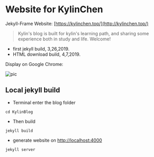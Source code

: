 # Website for KylinChen

 Jekyll-Frame Website: [https://kylinchen.top/](http://kylinchen.top/)

> Kylin's blog is built for kylin's learning path, and sharing some experience both in study and life. Welcome!

 - first jekyll build, 3,26,2019.
 - HTML download build, 4,7,2019.
 

Display on Google Chrome:

![pic](http://kylinhub.oss-cn-shanghai.aliyuncs.com/2019-05-26-%E5%B1%8F%E5%B9%95%E5%BF%AB%E7%85%A7%202019-05-26%20%E4%B8%8B%E5%8D%8811.00.41.jpg)

## Local jekyll build

- Terminal enter the blog folder

```
cd KylinBlog
```
- Then build

```
jekyll build
```

- generate website on [http://localhost:4000](http://localhost:4000)

```
jekyll server
```